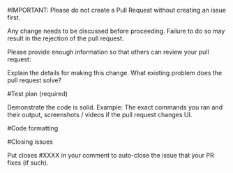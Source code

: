 #IMPORTANT: Please do not create a Pull Request without creating an issue first.

Any change needs to be discussed before proceeding. Failure to do so may result in the rejection of the pull request.

Please provide enough information so that others can review your pull request:

Explain the details for making this change. What existing problem does the pull request solve?

#Test plan (required)

Demonstrate the code is solid. Example: The exact commands you ran and their output, screenshots / videos if the pull request changes UI.

#Code formatting

#Closing issues

Put closes #XXXX in your comment to auto-close the issue that your PR fixes (if such).
